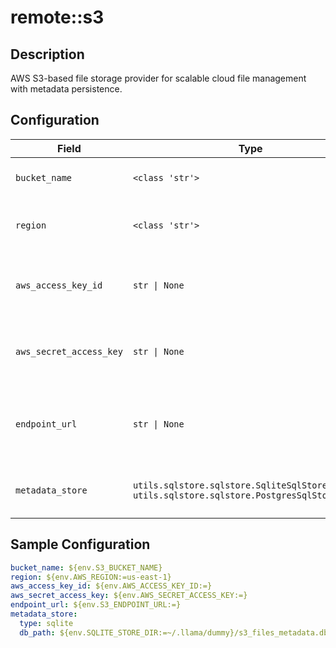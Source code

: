 # remote::s3

## Description

AWS S3-based file storage provider for scalable cloud file management with metadata persistence.

## Configuration

| Field | Type | Required | Default | Description |
|-------|------|----------|---------|-------------|
| `bucket_name` | `<class 'str'>` | No |  | S3 bucket name to store files |
| `region` | `<class 'str'>` | No | us-east-1 | AWS region where the bucket is located |
| `aws_access_key_id` | `str \| None` | No |  | AWS access key ID (optional if using IAM roles) |
| `aws_secret_access_key` | `str \| None` | No |  | AWS secret access key (optional if using IAM roles) |
| `endpoint_url` | `str \| None` | No |  | Custom S3 endpoint URL (for MinIO, LocalStack, etc.) |
| `metadata_store` | `utils.sqlstore.sqlstore.SqliteSqlStoreConfig \| utils.sqlstore.sqlstore.PostgresSqlStoreConfig` | No | sqlite | SQL store configuration for file metadata |

## Sample Configuration

```yaml
bucket_name: ${env.S3_BUCKET_NAME}
region: ${env.AWS_REGION:=us-east-1}
aws_access_key_id: ${env.AWS_ACCESS_KEY_ID:=}
aws_secret_access_key: ${env.AWS_SECRET_ACCESS_KEY:=}
endpoint_url: ${env.S3_ENDPOINT_URL:=}
metadata_store:
  type: sqlite
  db_path: ${env.SQLITE_STORE_DIR:=~/.llama/dummy}/s3_files_metadata.db

```

